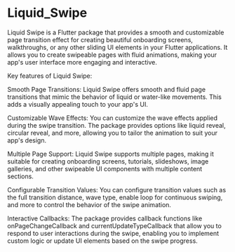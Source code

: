# Liquid_Swipe

Liquid Swipe is a Flutter package that provides a smooth and customizable page transition effect for creating beautiful onboarding screens, walkthroughs, or any other sliding UI elements in your Flutter applications. It allows you to create swipeable pages with fluid animations, making your app's user interface more engaging and interactive.

Key features of Liquid Swipe:

Smooth Page Transitions: Liquid Swipe offers smooth and fluid page transitions that mimic the behavior of liquid or water-like movements. This adds a visually appealing touch to your app's UI.

Customizable Wave Effects: You can customize the wave effects applied during the swipe transition. The package provides options like liquid reveal, circular reveal, and more, allowing you to tailor the animation to suit your app's design.

Multiple Page Support: Liquid Swipe supports multiple pages, making it suitable for creating onboarding screens, tutorials, slideshows, image galleries, and other swipeable UI components with multiple content sections.

Configurable Transition Values: You can configure transition values such as the full transition distance, wave type, enable loop for continuous swiping, and more to control the behavior of the swipe animation.

Interactive Callbacks: The package provides callback functions like onPageChangeCallback and currentUpdateTypeCallback that allow you to respond to user interactions during the swipe, enabling you to implement custom logic or update UI elements based on the swipe progress.
